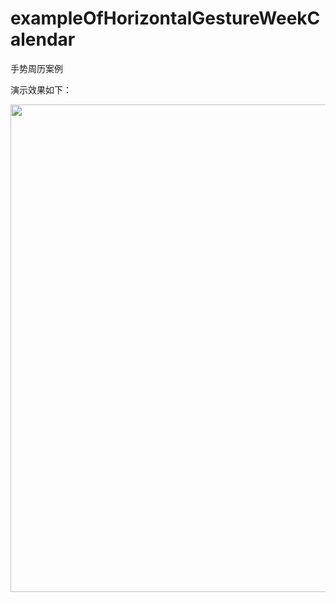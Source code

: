 # exampleOfHorizontalGestureWeekCalendar
手势周历案例

演示效果如下：

<img src="./20230713153841.gif" height="780px"></img>
